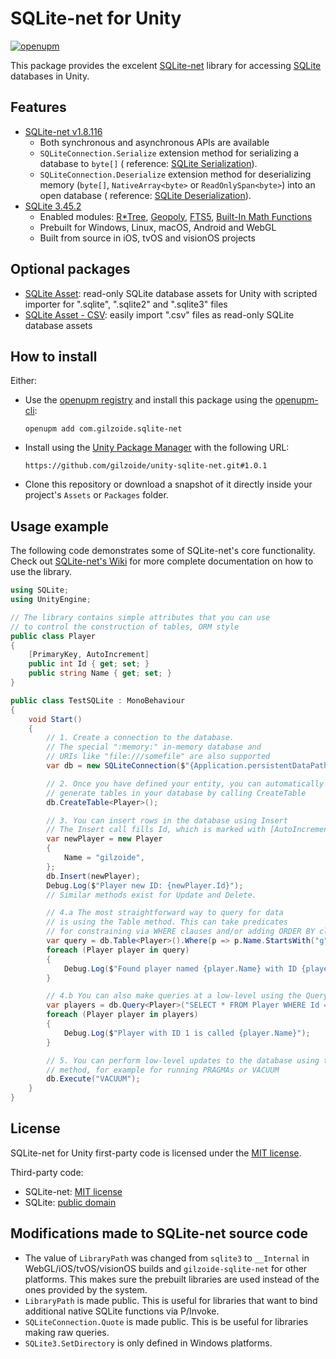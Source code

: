 # SQLite-net for Unity

[![openupm](https://img.shields.io/npm/v/com.gilzoide.sqlite-net?label=openupm&registry_uri=https://package.openupm.com)](https://openupm.com/packages/com.gilzoide.sqlite-net/)

This package provides the excelent [SQLite-net](https://github.com/praeclarum/sqlite-net) library for
accessing [SQLite](https://sqlite.org/) databases in Unity.

## Features

- [SQLite-net v1.8.116](https://github.com/praeclarum/sqlite-net/tree/v1.8.116)
    + Both synchronous and asynchronous APIs are available
    + `SQLiteConnection.Serialize` extension method for serializing a database to `byte[]` (
      reference: [SQLite Serialization](https://www.sqlite.org/c3ref/serialize.html)).
    + `SQLiteConnection.Deserialize` extension method for deserializing memory (`byte[]`, `NativeArray<byte>` or
      `ReadOnlySpan<byte>`) into an open database (
      reference: [SQLite Deserialization](https://www.sqlite.org/c3ref/deserialize.html)).
- [SQLite 3.45.2](https://sqlite.org/releaselog/3_45_2.html)
    + Enabled
      modules: [R\*Tree](https://sqlite.org/rtree.html), [Geopoly](https://sqlite.org/geopoly.html), [FTS5](https://sqlite.org/fts5.html), [Built-In Math Functions](https://www.sqlite.org/lang_mathfunc.html)
    + Prebuilt for Windows, Linux, macOS, Android and WebGL
    + Built from source in iOS, tvOS and visionOS projects

## Optional packages

- [SQLite Asset](https://github.com/gilzoide/unity-sqlite-asset): read-only SQLite database assets for Unity with
  scripted importer for ".sqlite", ".sqlite2" and ".sqlite3" files
- [SQLite Asset - CSV](https://github.com/gilzoide/unity-sqlite-asset-csv): easily import ".csv" files as read-only
  SQLite database assets

## How to install

Either:

- Use the [openupm registry](https://openupm.com/) and install this package using
  the [openupm-cli](https://github.com/openupm/openupm-cli):
  ```
  openupm add com.gilzoide.sqlite-net
  ```
- Install using the [Unity Package Manager](https://docs.unity3d.com/Manual/upm-ui-giturl.html) with the following URL:
  ```
  https://github.com/gilzoide/unity-sqlite-net.git#1.0.1
  ```
- Clone this repository or download a snapshot of it directly inside your project's `Assets` or `Packages` folder.

## Usage example

The following code demonstrates some of SQLite-net's core functionality.
Check out [SQLite-net's Wiki](https://github.com/praeclarum/sqlite-net/wiki) for more complete documentation on how to
use the library.

```cs
using SQLite;
using UnityEngine;

// The library contains simple attributes that you can use
// to control the construction of tables, ORM style
public class Player
{
    [PrimaryKey, AutoIncrement]
    public int Id { get; set; }
    public string Name { get; set; }
}

public class TestSQLite : MonoBehaviour
{
    void Start()
    {
        // 1. Create a connection to the database.
        // The special ":memory:" in-memory database and
        // URIs like "file:///somefile" are also supported
        var db = new SQLiteConnection($"{Application.persistentDataPath}/MyDb.db");

        // 2. Once you have defined your entity, you can automatically
        // generate tables in your database by calling CreateTable
        db.CreateTable<Player>();

        // 3. You can insert rows in the database using Insert
        // The Insert call fills Id, which is marked with [AutoIncremented]
        var newPlayer = new Player
        {
            Name = "gilzoide",
        };
        db.Insert(newPlayer);
        Debug.Log($"Player new ID: {newPlayer.Id}");
        // Similar methods exist for Update and Delete.

        // 4.a The most straightforward way to query for data
        // is using the Table method. This can take predicates
        // for constraining via WHERE clauses and/or adding ORDER BY clauses
        var query = db.Table<Player>().Where(p => p.Name.StartsWith("g"));
        foreach (Player player in query)
        {
            Debug.Log($"Found player named {player.Name} with ID {player.Id}");
        }

        // 4.b You can also make queries at a low-level using the Query method
        var players = db.Query<Player>("SELECT * FROM Player WHERE Id = ?", 1);
        foreach (Player player in players)
        {
            Debug.Log($"Player with ID 1 is called {player.Name}");
        }

        // 5. You can perform low-level updates to the database using the Execute
        // method, for example for running PRAGMAs or VACUUM
        db.Execute("VACUUM");
    }
}
```

## License

SQLite-net for Unity first-party code is licensed under the [MIT license](LICENSE.txt).

Third-party code:

- SQLite-net: [MIT license](Runtime/sqlite-net/LICENSE.txt)
- SQLite: [public domain](https://sqlite.org/copyright.html)

## Modifications made to SQLite-net source code

- The value of `LibraryPath` was changed from `sqlite3` to `__Internal` in WebGL/iOS/tvOS/visionOS builds and
  `gilzoide-sqlite-net` for other platforms.
  This makes sure the prebuilt libraries are used instead of the ones provided by the system.
- `LibraryPath` is made public.
  This is useful for libraries that want to bind additional native SQLite functions via P/Invoke.
- `SQLiteConnection.Quote` is made public.
  This is be useful for libraries making raw queries.
- `SQLite3.SetDirectory` is only defined in Windows platforms.
